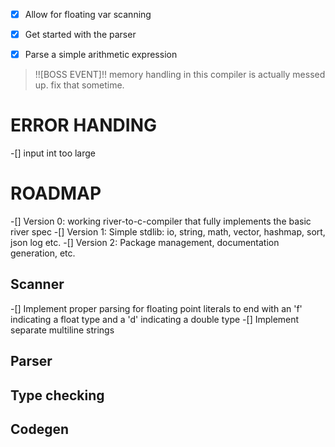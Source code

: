-[x] Allow for floating var scanning

-[x] Get started with the parser
-[x] Parse a simple arithmetic expression

>!![BOSS EVENT]!!
> memory handling in this compiler is actually messed up. fix that sometime.

ERROR HANDING
===

-[] input int too large


# ROADMAP

-[] Version 0: working river-to-c-compiler that fully implements the basic river spec
-[] Version 1: Simple stdlib: io, string, math, vector, hashmap, sort, json log etc.
-[] Version 2: Package management, documentation generation, etc.

## Scanner
-[] Implement proper parsing for floating point literals to end with an 'f' indicating a float type and a 'd' indicating a double type
-[] Implement separate multiline strings

## Parser

## Type checking

## Codegen

